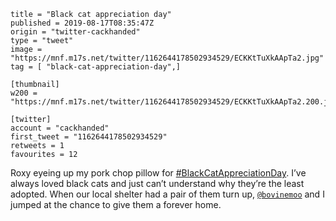 ```
title = "Black cat appreciation day"
published = 2019-08-17T08:35:47Z
origin = "twitter-cackhanded"
type = "tweet"
image = "https://mnf.m17s.net/twitter/1162644178502934529/ECKKtTuXkAApTa2.jpg"
tag = [ "black-cat-appreciation-day",]

[thumbnail]
w200 = "https://mnf.m17s.net/twitter/1162644178502934529/ECKKtTuXkAApTa2.200.jpg"

[twitter]
account = "cackhanded"
first_tweet = "1162644178502934529"
retweets = 1
favourites = 12
```

Roxy eyeing up my pork chop pillow for [#BlackCatAppreciationDay](/tags/black-cat-appreciation-day/). I’ve always loved black cats and just can’t understand why they’re the least adopted. When our local shelter had a pair of them turn up, [`@bovinemoo`](https://twitter.com/bovinemoo) and I jumped at the chance to give them a forever home.

<p class='image'><img src='https://mnf.m17s.net/twitter/1162644178502934529/ECKKtTuXkAApTa2.jpg' alt=''></p>

